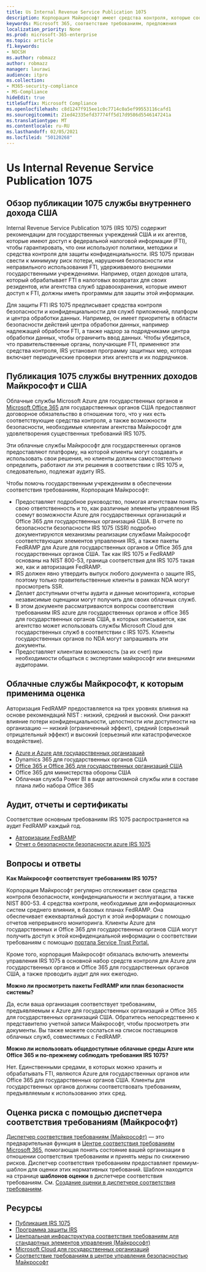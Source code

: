 ```yaml
---
title: Us Internal Revenue Service Publication 1075
description: Корпорация Майкрософт имеет средства контроля, которые соответствуют требованиям us Internal Revenue Service Publication 1075.
keywords: Microsoft 365, соответствие требованиям, предложения
localization_priority: None
ms.prod: microsoft-365-enterprise
ms.topic: article
f1.keywords:
- NOCSH
ms.author: robmazz
author: robmazz
manager: laurawi
audience: itpro
ms.collection:
- M365-security-compliance
- MS-Compliance
hideEdit: true
titleSuffix: Microsoft Compliance
ms.openlocfilehash: c8d1247f915ee1c0c7714c0a5ef99553116cafd1
ms.sourcegitcommit: 21ed42335efd37774ff5d17d9586d5546147241a
ms.translationtype: MT
ms.contentlocale: ru-RU
ms.lasthandoff: 02/05/2021
ms.locfileid: "50120268"
---
```

# <a name="us-internal-revenue-service-publication-1075"></a>Us Internal Revenue Service Publication 1075

## <a name="us-internal-revenue-service-publication-1075-overview"></a>Обзор публикации 1075 службы внутреннего дохода США

Internal Revenue Service Publication 1075 (IRS 1075) содержит рекомендации для государственных учреждений США и их агентов, которые имеют доступ к федеральной налоговой информации (FTI), чтобы гарантировать, что они используют политики, методики и средства контроля для защиты конфиденциальности. IRS 1075 призван свести к минимуму риск потери, нарушения безопасности или неправильного использования FTI, удерживаемого внешними государственными учреждениями. Например, отдел доходов штата, который обрабатывает FTI в налоговых возвратах для своих резидентов, или агентства служб здравоохранения, которые имеют доступ к FTI, должны иметь программы для защиты этой информации.  
  
Для защиты FTI IRS 1075 предписывает средства контроля безопасности и конфиденциальности для служб приложений, платформ и центра обработки данных. Например, он имеет приоритеты в области безопасности действий центра обработки данных, например надлежащей обработки FTI, а также надзор за подрядчиками центра обработки данных, чтобы ограничить ввод данных. Чтобы убедиться, что правительственные органы, получающие FTI, применяют эти средства контроля, IRS установил программу защитных мер, которая включает периодические проверки этих агентств и их подрядчиков.

## <a name="microsoft-and-us-internal-revenue-service-publication-1075"></a>Публикация 1075 службы внутренних доходов Майкрософт и США

Облачные службы Microsoft Azure для государственных органов и [Microsoft Office 365](https://products.office.com/government/office-365-web-services-for-government) для государственных органов США предоставляют договорное обязательство в отношении того, что у них есть соответствующие средства контроля, а также возможности безопасности, необходимые клиентам агентства Майкрософт для удовлетворения существенных требований IRS 1075.  
  
Эти облачные службы Майкрософт для государственных органов предоставляют платформу, на которой клиенты могут создавать и использовать свои решения, но клиенты должны самостоятельно определить, работают ли эти решения в соответствии с IRS 1075 и, следовательно, подлежат аудиту IRS.  
  
Чтобы помочь государственным учреждениям в обеспечении соответствия требованиям, Корпорация Майкрософт:

- Предоставляет подробное руководство, помогая агентствам понять свою ответственность и то, как различные элементы управления IRS соемут возможности Azure для государственных организаций и Office 365 для государственных организаций США. В отчете по безопасности безопасности IRS 1075 (SSR) подробно документируются механизмы реализации службами Майкрософт соответствующих элементов управления IRS, а также пакеты FedRAMP для Azure для государственных органов и Office 365 для государственных органов США. Так как IRS 1075 и FedRAMP основаны на NIST 800-53, граница соответствия для IRS 1075 такая же, как и авторизация FedRAMP.
- IRS должен явно утвердить выпуск любого документа о защите IRS, поэтому только правительственные клиенты в рамках NDA могут просмотреть SSR.
- Делает доступными отчеты аудита и данные мониторинга, которые независимые оценщики могут получить для своих облачных служб.
- В этом документе рассматриваются вопросы соответствия требованиям IRS azure для государственных органов и office 365 для государственных органов США, в которых описывается, как агентство может использовать службы Microsoft Cloud для государственных служб в соответствии с IRS 1075. Клиенты государственных органов по NDA могут запрашивать эти документы.
- Предоставляет клиентам возможность (за их счет) при необходимости общаться с экспертами майкрософт или внешними аудиторами.

## <a name="microsoft-in-scope-cloud-services"></a>Облачные службы Майкрософт, к которым применима оценка

Авторизация FedRAMP предоставляется на трех уровнях влияния на основе рекомендаций NIST : низкий, средний и высокий. Они ранжят влияние потери конфиденциальности, целостности или доступности на организацию — низкий (ограниченный эффект), средний (серьезный отрицательный эффект) и высокий (серьезный или катастрофическое воздействие).

- [Azure и Azure для государственных организаций](https://azure.microsoft.com/global-infrastructure/government/)
- Dynamics 365 для государственных органов США
- [Office 365 и Office 365 для государственных организаций США](https://go.microsoft.com/fwlink/p/?LinkID=2077751)
- Office 365 для министерства обороны США
- Облачная служба Power BI в виде автономной службы или в составе плана либо набора Office 365

## <a name="audits-reports-and-certificates"></a>Аудит, отчеты и сертификаты

Соответствие основным требованиям IRS 1075 распространяется на аудит FedRAMP каждый год.

- [Авторизации FedRAMP](https://marketplace.fedramp.gov/#/product/azure-government?sort=productName&productNameSearch=azure)
- [Отчет о безопасности безопасности azure IRS 1075](https://aka.ms/AzureIRS1075SafeguardSecurityReport)

## <a name="frequently-asked-questions"></a>Вопросы и ответы

**Как Майкрософт соответствует требованиям IRS 1075?**

Корпорация Майкрософт регулярно отслеживает свои средства контроля безопасности, конфиденциальности и эксплуатации, а также NIST 800-53. 4 средства контроля, необходимые для информационных систем среднего влияния, в базовых планах FedRAMP. Она обеспечивает ежекварталный доступ к этой информации с помощью отчетов непрерывного мониторинга. Клиенты Azure для государственных и Office 365 для государственных органов США могут получить доступ к этой конфиденциальной информации о соответствии требованиям с помощью [портала Service Trust Portal.](https://aka.ms/stphelp)

Кроме того, корпорация Майкрософт обязалась включить элементы управления IRS 1075 в основной набор средств контроля для Azure для государственных органов и Office 365 для государственных органов США, а также проводить аудит для них ежегодно.

**Можно ли просмотреть пакеты FedRAMP или план безопасности системы?**

Да, если ваша организация соответствует требованиям, предъявляемым к Azure для государственных организаций и Office 365 для государственных организаций США. Обратитесь непосредственно к представителю учетной записи Майкрософт, чтобы просмотреть эти документы. Вы также можете сослаться на список поставщиков облачных служб, совместимых с FedRAMP.

**Можно ли использовать общедоступные облачные среды Azure или Office 365 и по-прежнему соблюдать требования IRS 1075?**

Нет. Единственными средами, в которых можно хранить и обрабатывать FTI, являются Azure для государственных органов или Office 365 для государственных органов США. Клиенты для государственных органов должны соответствовать требованиям, предъявляемым к использованию этих сред.

## <a name="use-microsoft-compliance-manager-to-assess-your-risk"></a>Оценка риска с помощью диспетчера соответствия требованиям (Майкрософт)

[Диспетчер соответствия требованиям (Майкрософт)](/microsoft-365/compliance/compliance-manager) — это предварительная функция в [Центре соответствия требованиям Microsoft 365](/microsoft-365/compliance/microsoft-365-compliance-center), помогающая понять состояние вашей организации в отношении соответствия требованиям и принять меры по снижению рисков. Диспетчер соответствия требованиям предоставляет премиум-шаблон для оценки этих нормативных требований. Шаблон находится на странице **шаблонов оценки** в диспетчере соответствия требованиям. См. [Создание оценки в диспетчере соответствия требованиям](/microsoft-365/compliance/compliance-manager-assessments).

## <a name="resources"></a>Ресурсы

- [Публикация IRS 1075](https://www.irs.gov/pub/irs-pdf/p1075.pdf)
- [Программа защиты IRS](https://www.irs.gov/uac/Safeguards-Program)
- [Центральная инфраструктура соответствия требованиям для стандартных элементов управления (Майкрософт)](https://www.microsoft.com/trust-center/compliance/compliance-overview)
- [Microsoft Cloud для государственных организаций](https://azure.microsoft.com/global-infrastructure/government/)
- [Соответствие требованиям в центре управления безопасностью Майкрософт](https://www.microsoft.com/trust-center/compliance/compliance-overview)

